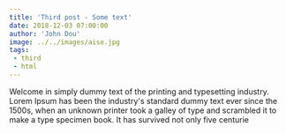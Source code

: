 ```yaml
---
title: 'Third post - Some text'
date: 2018-12-03 07:00:00
author: 'John Dou'
image: ../../images/aise.jpg
tags:
 - third
 - html
---
```


Welcome in simply dummy text of the printing and typesetting industry. Lorem Ipsum has been the industry's standard dummy text ever since the 1500s, when an unknown printer took a galley of type and scrambled it to make a type specimen book. It has survived not only five centurie